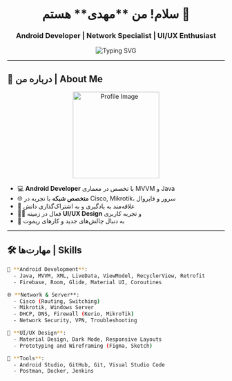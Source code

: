 <h1 align="center">سلام! من **مهدی** هستم 👋</h1>
<h3 align="center">Android Developer | Network Specialist | UI/UX Enthusiast</h3>

<p align="center">
  <img src="https://readme-typing-svg.demolab.com?font=Fira+Code&weight=500&size=22&duration=3000&pause=1000&color=F770B4&center=true&vCenter=true&width=500&lines=Android+Developer+%F0%9F%92%BB;Cisco+%7C+Firewall+%7C+Server+Admin+%F0%9F%92%BE;Always+Learning+%F0%9F%93%9A;Coding+is+My+Lifestyle+%F0%9F%92%AA" alt="Typing SVG" />
</p>

---

## 🧠 درباره من | About Me

<p align="center">
  <img src="https://avatars.githubusercontent.com/u/00000000?v=4" alt="Profile Image" width="200"/>
</p>

- 💻 **Android Developer** با تخصص در معماری MVVM و Java
- 🌐 **متخصص شبکه** با تجربه در Cisco, Mikrotik، سرور و فایروال
- 🎯 علاقه‌مند به یادگیری و به اشتراک‌گذاری دانش
- 🧑‍💻 فعال در زمینه **UI/UX Design** و تجربه کاربری
- 🚀 به دنبال چالش‌های جدید و کارهای ریموت

---

## 🛠 مهارت‌ها | Skills

```bash
📱 **Android Development**:
  - Java, MVVM, XML, LiveData, ViewModel, RecyclerView, Retrofit
  - Firebase, Room, Glide, Material UI, Coroutines

🌐 **Network & Server**:
  - Cisco (Routing, Switching)
  - Mikrotik, Windows Server
  - DHCP, DNS, Firewall (Kerio, MikroTik)
  - Network Security, VPN, Troubleshooting

🎨 **UI/UX Design**:
  - Material Design, Dark Mode, Responsive Layouts
  - Prototyping and Wireframing (Figma, Sketch)

🧰 **Tools**:
  - Android Studio, GitHub, Git, Visual Studio Code
  - Postman, Docker, Jenkins



